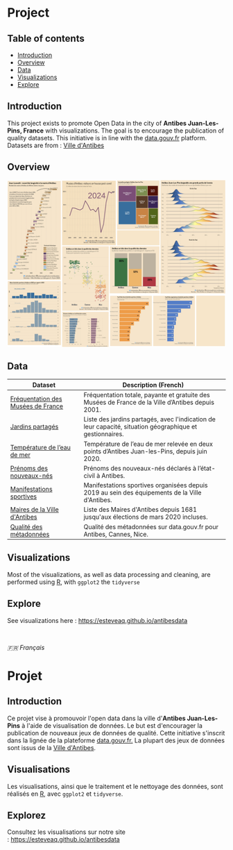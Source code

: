 # Project

## Table of contents

-   [Introduction](#introduction)
-   [Overview](#overview)
-   [Data](#data)
-   [Visualizations](#visualizations)
-   [Explore](#explore)


## Introduction

This project exists to promote Open Data in the city of **Antibes Juan-Les-Pins, France** with visualizations. The goal is to encourage the publication of quality datasets. This initiative is in line with the [data.gouv.fr](https://www.data.gouv.fr/fr/) platform. Datasets are from : [Ville d'Antibes](https://www.data.gouv.fr/fr/organizations/ville-dantibes/)

## Overview

[![](cover.jpeg)](https://esteve.aqachmar.org/antibesdata/)

## Data

| Dataset | Description (French) |
|------------------------------------|------------------------------------|
| [Fréquentation des Musées de France](https://www.data.gouv.fr/fr/datasets/frequentation-des-musees-de-france-de-la-ville-dantibes/) | Fréquentation totale, payante et gratuite des Musées de France de la Ville d’Antibes depuis 2001. |
| [Jardins partagés](https://www.data.gouv.fr/fr/datasets/jardins-partages-a-antibes-juan-les-pins/) | Liste des jardins partagés, avec l'indication de leur capacité, situation géographique et gestionnaires. |
| [Température de l’eau de mer](https://www.data.gouv.fr/fr/datasets/temperature-de-leau-de-mer-a-antibes-juan-les-pins/) | Température de l’eau de mer relevée en deux points d’Antibes Juan-les-Pins, depuis juin 2020. |
| [Prénoms des nouveaux-nés](https://www.data.gouv.fr/fr/datasets/prenoms-des-nouveaux-nes-a-antibes/) | Prénoms des nouveaux-nés déclarés à l’état-civil à Antibes. |
| [Manifestations sportives](https://www.data.gouv.fr/fr/datasets/manifestations-sportives-a-antibes-juan-les-pins/) | Manifestations sportives organisées depuis 2019 au sein des équipements de la Ville d'Antibes. |
| [Maires de la Ville d'Antibes](https://www.data.gouv.fr/fr/datasets/maires-de-la-ville-dantibes/) | Liste des Maires d'Antibes depuis 1681 jusqu'aux élections de mars 2020 incluses. |
| [Qualité des métadonnées](https://github.com/esteveaq/antibesdata/tree/main/posts/2025-01-17/data) | Qualité des métadonnées sur data.gouv.fr pour Antibes, Cannes, Nice. |

## Visualizations

Most of the visualizations, as well as data processing and cleaning, are performed using [R](https://guides.data.gouv.fr/reutiliser-des-donnees/guide-traitement-et-analyse-de-donnees/analyser-des-donnees/analyser-des-donnees-avec-r), with `ggplot2` the `tidyverse`

## Explore

See visualizations here : <https://esteveaq.github.io/antibesdata>

<br>

*🇫🇷 Français*

# Projet

## Introduction

Ce projet vise à promouvoir l'open data dans la ville d'**Antibes Juan-Les-Pins** à l'aide de visualisation de données. Le but est d'encourager la publication de nouveaux jeux de données de qualité. Cette initiative s'inscrit dans la lignée de la plateforme [data.gouv.fr.](https://www.data.gouv.fr/fr/) La plupart des jeux de données sont issus de la [Ville d'Antibes](https://www.data.gouv.fr/fr/organizations/ville-dantibes/).

## Visualisations

Les visualisations, ainsi que le traitement et le nettoyage des données, sont réalisés en [R](https://guides.data.gouv.fr/reutiliser-des-donnees/guide-traitement-et-analyse-de-donnees/analyser-des-donnees/analyser-des-donnees-avec-r), avec `ggplot2` et `tidyverse`.

## Explorez

Consultez les visualisations sur notre site : <https://esteveaq.github.io/antibesdata>

